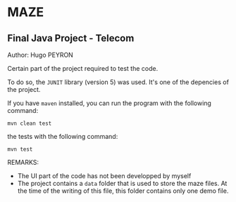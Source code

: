 
# MAZE
## Final Java Project - Telecom

Author: Hugo PEYRON

Certain part of the project required to test the code.

To do so, the `JUNIT` library (version 5) was used. It's one of the
depencies of the project. 

If you have `maven` installed, you can run the program with
the following command:

    mvn clean test


the tests with the
following command:

    mvn test


REMARKS: 
- The UI part of the code has not been developped by myself
- The project contains a `data` folder that is used to store the
  maze files. At the time of the writing of this file, this folder contains only one demo file.
